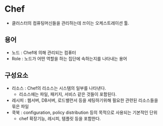 # Chef
* 클러스터의 컴퓨팅머신들을 관리하는데 쓰이는 오케스트레이션 툴.

## 용어
* 노드 : Chef에 의해 관리되는 컴퓨터
* Role : 노드가 어떤 역할을 하는 집단에 속하는지를 나타내는 용어

## 구성요소

* 리소스 : Chef의 리소스는 시스템의 일부를 나타낸다.
    * 리소스에는 파일, 패키지, 서비스 같은 것들이 포함된다.
* 레시피 : 웹서버, DB서버, 로드밸런서 등을 세팅하기위해 필요한 관련된 리소스들을 묶은 파일
* 쿡북 : configuration, policy distribution 등의 목적으로 사용되는 기본적인 단위
    * chef 확장기능, 레시피, 템플릿 등을 포함한다.
